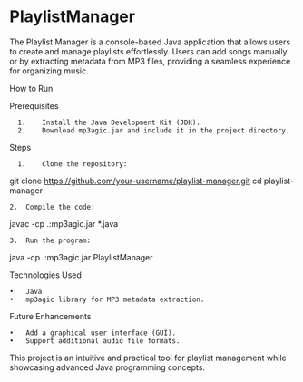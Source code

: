# PlaylistManager
The Playlist Manager is a console-based Java application that allows users to create and manage playlists effortlessly. Users can add songs manually or by extracting metadata from MP3 files, providing a seamless experience for organizing music. 


How to Run

Prerequisites

	  1.	Install the Java Development Kit (JDK).
	  2.	Download mp3agic.jar and include it in the project directory.

Steps

	  1.	Clone the repository:
  git clone https://github.com/your-username/playlist-manager.git
  cd playlist-manager

  	2.	Compile the code:

  javac -cp .:mp3agic.jar *.java

  	3.	Run the program:

  java -cp .:mp3agic.jar PlaylistManager



  Technologies Used

	•	Java
	•	mp3agic library for MP3 metadata extraction.

 Future Enhancements

	•	Add a graphical user interface (GUI).
	•	Support additional audio file formats.

 This project is an intuitive and practical tool for playlist management while showcasing advanced Java        programming concepts.
